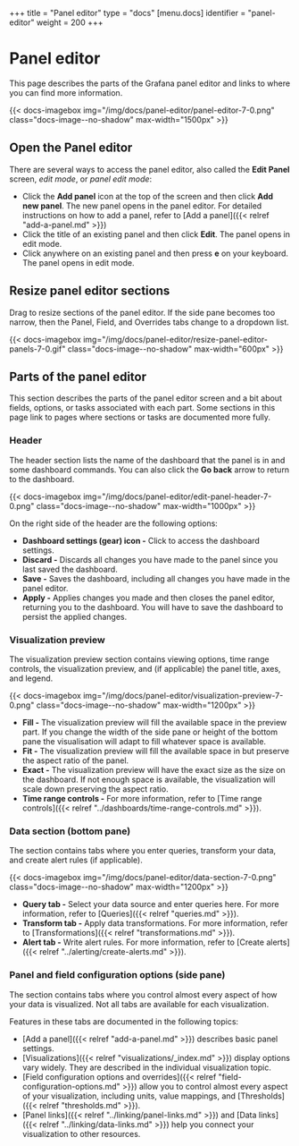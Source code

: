 +++
title = "Panel editor"
type = "docs"
[menu.docs]
identifier = "panel-editor"
weight = 200
+++

# Panel editor

This page describes the parts of the Grafana panel editor and links to where you can find more information.

{{< docs-imagebox img="/img/docs/panel-editor/panel-editor-7-0.png" class="docs-image--no-shadow" max-width="1500px" >}}

## Open the Panel editor

There are several ways to access the panel editor, also called the **Edit Panel** screen, _edit mode_, or _panel edit mode_:

- Click the **Add panel** icon at the top of the screen and then click **Add new panel**. The new panel opens in the panel editor. For detailed instructions on how to add a panel, refer to [Add a panel]({{< relref "add-a-panel.md" >}})
- Click the title of an existing panel and then click **Edit**. The panel opens in edit mode.
- Click anywhere on an existing panel and then press **e** on your keyboard. The panel opens in edit mode.

## Resize panel editor sections

Drag to resize sections of the panel editor. If the side pane becomes too narrow, then the Panel, Field, and Overrides tabs change to a dropdown list.

{{< docs-imagebox img="/img/docs/panel-editor/resize-panel-editor-panels-7-0.gif" class="docs-image--no-shadow" max-width="600px" >}}

## Parts of the panel editor

This section describes the parts of the panel editor screen and a bit about fields, options, or tasks associated with each part. Some sections in this page link to pages where sections or tasks are documented more fully.

### Header

The header section lists the name of the dashboard that the panel is in and some dashboard commands. You can also click the **Go back** arrow to return to the dashboard.

{{< docs-imagebox img="/img/docs/panel-editor/edit-panel-header-7-0.png" class="docs-image--no-shadow" max-width="1000px" >}}

On the right side of the header are the following options:

- **Dashboard settings (gear) icon -** Click to access the dashboard settings.
- **Discard -** Discards all changes you have made to the panel since you last saved the dashboard.
- **Save -** Saves the dashboard, including all changes you have made in the panel editor.
- **Apply -** Applies changes you made and then closes the panel editor, returning you to the dashboard. You will have to save the dashboard to persist the applied changes.


### Visualization preview

The visualization preview section contains viewing options, time range controls, the visualization preview, and (if applicable) the panel title, axes, and legend.

{{< docs-imagebox img="/img/docs/panel-editor/visualization-preview-7-0.png" class="docs-image--no-shadow" max-width="1200px" >}}

- **Fill -** The visualization preview will fill the available space in the preview part. If you change the width of the side pane or height of the bottom pane the visualisation will adapt to fill whatever space is available.
- **Fit -** The visualization preview will fill the available space in but preserve the aspect ratio of the panel.
- **Exact -** The visualization preview will have the exact size as the size on the dashboard. If not enough space is available, the visualization will scale down preserving the aspect ratio.
- **Time range controls -** For more information, refer to [Time range controls]({{< relref "../dashboards/time-range-controls.md" >}}).

### Data section (bottom pane)

The section contains tabs where you enter queries, transform your data, and create alert rules (if applicable).

{{< docs-imagebox img="/img/docs/panel-editor/data-section-7-0.png" class="docs-image--no-shadow" max-width="1200px" >}}

- **Query tab -** Select your data source and enter queries here. For more information, refer to [Queries]({{< relref "queries.md" >}}).
- **Transform tab -** Apply data transformations. For more information, refer to [Transformations]({{< relref "transformations.md" >}}).
- **Alert tab -** Write alert rules. For more information, refer to [Create alerts]({{< relref "../alerting/create-alerts.md" >}}).

### Panel and field configuration options (side pane)

The section contains tabs where you control almost every aspect of how your data is visualized. Not all tabs are available for each visualization.

Features in these tabs are documented in the following topics:

- [Add a panel]({{< relref "add-a-panel.md" >}}) describes basic panel settings.
- [Visualizations]({{< relref "visualizations/_index.md" >}}) display options vary widely. They are described in the individual visualization topic.
- [Field configuration options and overrides]({{< relref "field-configuration-options.md" >}}) allow you to control almost every aspect of your visualization, including units, value mappings, and [Thresholds]({{< relref "thresholds.md" >}}).
- [Panel links]({{< relref "../linking/panel-links.md" >}}) and [Data links]({{< relref "../linking/data-links.md" >}}) help you connect your visualization to other resources.
